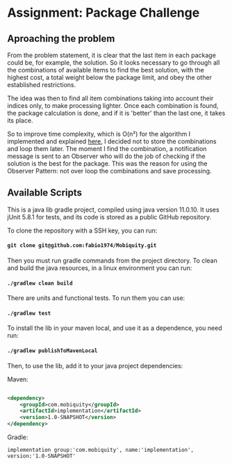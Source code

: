 # Assignment: Package Challenge



## Aproaching the problem

From the problem statement, it is clear that the last item in each package could be, for example, the solution. So it looks necessary to go through all the combinations of available items to find the best solution, with the highest cost, a total weight below the package limit, and obey the other established restrictions.

The idea was then to find all item combinations taking into account their indices only, to make processing lighter. Once each combination is found, the package calculation is done, and if it is 'better' than the last one, it takes its place.

So to improve time complexity, which is O(n²) for the algorithm I implemented and explained [here](RECURSIVE_COMBINATION.md), I decided not to store the combinations and loop them later. The moment I find the combination, a notification message is sent to an Observer who will do the job of checking if the solution is the best for the package. This was the reason for using the Observer Pattern: not over loop the combinations and save processing.


## Available Scripts

This is a java lib gradle project, compiled using java version 11.0.10. 
It uses jUnit 5.8.1 for tests, and its code is stored as a public GitHub repository.

To clone the repository with a SSH key, you can run:

#### `git clone git@github.com:fabio1974/Mobiquity.git`

Then you must run gradle commands from the project directory. To clean and build the java resources, in a linux environment you can run:

#### `./gradlew clean build`

There are units and functional tests. To run them you can use:

#### `./gradlew test`

To install the lib in your maven local, and use it as a dependence, you need run:

#### `./gradlew publishToMavenLocal`

Then, to use the lib, add it to your java project dependencies:

Maven:

```xml

<dependency>
    <groupId>com.mobiquity</groupId>
    <artifactId>implementation</artifactId>
    <version>1.0-SNAPSHOT</version>
</dependency>

```

Gradle:

`implementation group:'com.mobiquity', name:'implementation', version:'1.0-SNAPSHOT'` 
